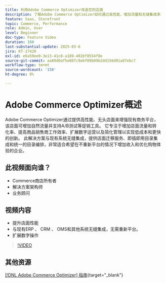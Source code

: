 ```yaml
---
title: 利用Adobe Commerce Optimizer改造您的店面
description: 了解Adobe Commerce Optimizer如何通过高性能、增加流量和无缝集成来增强您的店面。
feature: Saas, Storefront
topic: Commerce, Performance
role: Admin, User
level: Beginner
doc-type: Feature Video
duration: 180
last-substantial-update: 2025-03-6
jira: KT-17420
exl-id: e6a59ee0-3e13-41c0-a189-402bf8554f8e
source-git-commit: aa80d0af5e08fc9ebf09b09b2dd156d91a87ebc7
workflow-type: tm+mt
source-wordcount: '150'
ht-degree: 0%

---
```


# Adobe Commerce Optimizer概述

Adobe Commerce Optimizer通过提供高性能、无头店面来增强现有商务平台，该店面可增加自然流量并支持A/B测试等促销工具。 它专注于增加店面流量和转化率、提高商品销售商工作效率、扩展数字运营以及简化管理以实现低成本和更快的创新。 此解决方案与现有系统无缝集成，提供店面迁移服务、即插即用目录集成和统一的目录编排，非常适合希望在不重新平台的情况下增加收入和优化购物体验的企业。

## 此视频面向谁？

* Commerce商店所有者
* 解决方案架构师
* 业务顾问

## 视频内容

* 提升店面性能
* 与现有ERP 、 CRM 、 OMS和其他系统无缝集成，无需重新平台。
* 扩展数字操作

>[!VIDEO](https://video.tv.adobe.com/v/3450226?learn=on)

## 其他资源

[[!DNL Adobe Commerce Optimizer] 指南](https://experienceleague.adobe.com/zh-hans/docs/commerce/optimizer/overview){target="_blank"}
